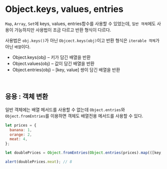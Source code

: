 # Object.keys, values, entries

`Map`, `Array`, `Set`에 keys, values, entries함수를 사용할 수 있었는데, `일반 객체`에도 사용이 가능하지만 사용법이 조금 다르고 반환 형식이 다르다.

사용법은 `obj.keys()`가 아닌 `Objcect.keys(obj)`이고 반환 형식은 `iterable 객체`가 아닌 `배열`이다.

- Object.keys(obj) – 키가 담긴 배열을 반환
- Object.values(obj) – 값이 담긴 배열을 반환
- Object.entries(obj) – [key, value] 쌍이 담긴 배열을 반환

<br>

## 응용 : 객체 변환

일반 객체에는 배열 메서드를 사용할 수 없는데 `Object.entries`와 `Object.fromEntries`를 이용하면 객체도 배열전용 메서드를 사용할 수 있다.

```js
let prices = {
  banana: 1,
  orange: 2,
  meat: 4,
};

let doublePrices = Object.fromEntries(Object.entries(prices).map(([key, value]) => [key, value * 2]));

alert(doublePrices.meat); // 8
```
